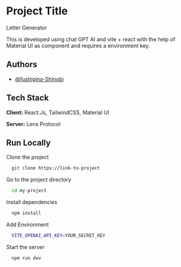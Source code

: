 
# Project Title

Letter Generator

This is developed using chat GPT AI and vite + react with the help of Material UI as component and requires a environment key.

## Authors

- [@fushigina-Shinobi](https://www.github.com/fushigina-Shinobi)


## Tech Stack

**Client:** React.Js, TailwindCSS, Material UI

**Server:** Lens Protocol


## Run Locally

Clone the project

```bash
  git clone https://link-to-project
```

Go to the project directory

```bash
  cd my-project
```

Install dependencies

```bash
  npm install
```
Add Environment

```bash
  VITE_OPENAI_API_KEY=YOUR_SECRET_KEY
```

Start the server

```bash
  npm run dev
```

